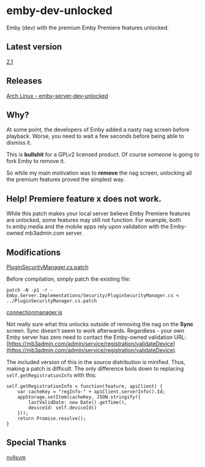 # emby-dev-unlocked
Emby (dev) with the premium Emby Premiere features unlocked.

## Latest version
[2.1](https://github.com/nicolahinssen/emby-dev-unlocked/releases/tag/2.1)

## Releases

[Arch Linux - emby-server-dev-unlocked](https://aur.archlinux.org/packages/emby-server-dev-unlocked/)

## Why?
At some point, the developers of Emby added a nasty nag screen before playback.
Worse, you need to wait a few seconds before being able to dismiss it.

This is **bullshit** for a GPLv2 licensed product. Of course someone is going to fork Emby to remove it.

So while my main motivation was to **remove** the nag screen, unlocking all the premium features proved the simplest way.

## Help! Premiere feature x does not work.
While this patch makes your local server believe Emby Premiere features are unlocked, some features may still not function.
For example, both tv.emby.media and the mobile apps rely upon validation with the Emby-owned mb3admin.com server.

## Modifications

[PluginSecurityManager.cs.patch](https://github.com/nicolahinssen/emby-dev-unlocked/blob/master/patches/PluginSecurityManager.cs.patch)

Before compilation, simply patch the existing file:
```
patch -N -p1 -r - Emby.Server.Implementations/Security/PluginSecurityManager.cs < ../PluginSecurityManager.cs.patch
```

[connectionmanager.js](https://github.com/nicolahinssen/emby-dev-unlocked/blob/master/replacements/connectionmanager.js)

Not really sure what this unlocks outside of removing the nag on the **Sync** screen.
Sync doesn't seem to work afterwards.
Regardless - your own Emby server has zero need to contact the Emby-owned validation URL: [https://mb3admin.com/admin/service/registration/validateDevice](https://mb3admin.com/admin/service/registration/validateDevice).

The included version of this in the source distribution is minified. Thus, making a patch is difficult.
The only difference boils down to replacing ``self.getRegistrationInfo`` with this:

```
self.getRegistrationInfo = function(feature, apiClient) {
    var cacheKey = "regInfo-" + apiClient.serverInfo().Id;
    appStorage.setItem(cacheKey, JSON.stringify({
        lastValidDate: new Date().getTime(),
        deviceId: self.deviceId()
    }));
    return Promise.resolve();
}
```

## Special Thanks
[nvllsvm](https://github.com/nvllsvm)
